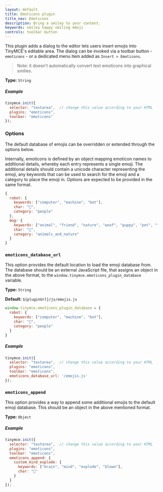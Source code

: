 ```yaml
---
layout: default
title: Emoticons plugin
title_nav: Emoticons
description: Bring a smiley to your content.
keywords: smiley happy smiling emoji
controls: toolbar button
---
```


This plugin adds a dialog to the editor lets users insert emojis into TinyMCE's editable area. The dialog can be invoked via a toolbar button - `emoticons` - or a dedicated menu item added as `Insert > Emoticons`.

> Note: it doesn't automatically convert text emoticons into graphical smilies.

**Type:** `String`

##### Example

```js
tinymce.init({
  selector: "textarea",  // change this value according to your HTML
  plugins: "emoticons",
  toolbar: "emoticons"
});
```

### Options

The default database of emojis can be overridden or extended through the options below.

Internally, emoticons is defined by an object mapping emoticon names to additional details, whereby each entry represents a single emoji. The additional details should contain a unicode character representing the emoji, any keywords that can be used to search for the emoji and a category to place the emoji in. Options are expected to be provided in the same format.

```js
{
  robot: {
    keywords: ["computer", "machine", "bot"],
    char: "🤖",
    category: "people"
  },
  dog: {
    keywords: ["animal", "friend", "nature", "woof", "puppy", "pet", "faithful"],
    char: "🐶",
    category: "animals_and_nature"
  }
}
```

### `emoticons_database_url`

This option provides the default location to load the emoji database from. The database should be an external JavaScript file, that assigns an object in the above format, to the `window.tinymce.emoticons_plugin_database` variable.

**Type:** `String`

**Default:** `${pluginUrl}/js/emojis.js`

```js
window.tinymce.emoticons_plugin_database = {
  robot: {
    keywords: ["computer", "machine", "bot"],
    char: "🤖",
    category: "people"
  }
}
```

##### Example

```js
tinymce.init({
  selector: "textarea",  // change this value according to your HTML
  plugins: "emoticons",
  toolbar: "emoticons",
  emoticons_database_url: '/emojis.js'
});
```

### `emoticons_append`

This option provides a way to append some additional emojis to the default emoji database. This should be an object in the above mentioned format.

**Type:** `Object`

##### Example

```js
tinymce.init({
  selector: "textarea",  // change this value according to your HTML
  plugins: "emoticons",
  toolbar: "emoticons",
  emoticons_append: {
    custom_mind_explode: {
      keywords: ["brain", "mind", "explode", "blown"],
      char: "🤯"
    }
  }
});
```
